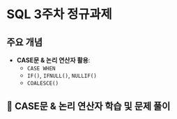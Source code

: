 # SQL 3주차 정규과제

## 주요 개념

- **CASE문 & 논리 연산자 활용**:
    - `CASE WHEN`
    - `IF()`, `IFNULL()`, `NULLIF()`
    - `COALESCE()`

## 📖 CASE문 & 논리 연산자 학습 및 문제 풀이